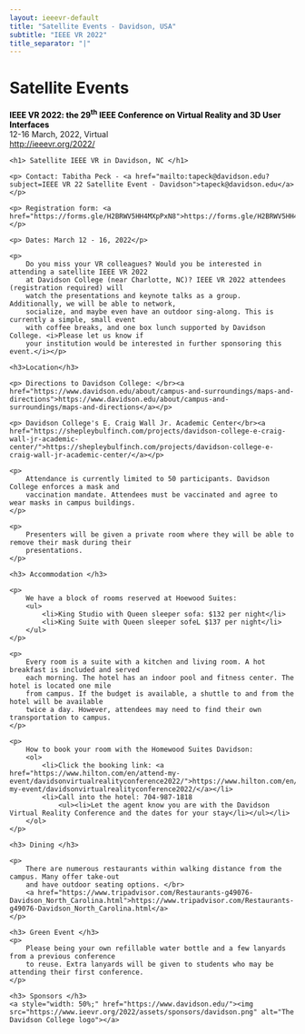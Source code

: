 ```yaml
---
layout: ieeevr-default
title: "Satellite Events - Davidson, USA"
subtitle: "IEEE VR 2022"
title_separator: "|"
---
```



<div>
    <h1 id="satellite-events"> Satellite Events </h1>
    <p>
        <strong style="color: black">IEEE VR 2022: the 29<sup>th</sup> IEEE Conference on Virtual Reality and 3D User Interfaces</strong>
        <br /> 
        12-16 March, 2022, Virtual
        <br />
        <a href="http://ieeevr.org/2022/">http://ieeevr.org/2022/</a>
    </p>

    <h1> Satellite IEEE VR in Davidson, NC </h1>

    <p> Contact: Tabitha Peck - <a href="mailto:tapeck@davidson.edu?subject=IEEE VR 22 Satellite Event - Davidson">tapeck@davidson.edu</a></p>
    
    <p> Registration form: <a href="https://forms.gle/H2BRWV5HH4MXpPxN8">https://forms.gle/H2BRWV5HH4MXpPxN8</a></p>
    
    <p> Dates: March 12 - 16, 2022</p>
    
    <p>
        Do you miss your VR colleagues? Would you be interested in attending a satellite IEEE VR 2022
        at Davidson College (near Charlotte, NC)? IEEE VR 2022 attendees (registration required) will 
        watch the presentations and keynote talks as a group. Additionally, we will be able to network,
        socialize, and maybe even have an outdoor sing-along. This is currently a simple, small event 
        with coffee breaks, and one box lunch supported by Davidson College. <i>Please let us know if
        your institution would be interested in further sponsoring this event.</i></p>

    <h3>Location</h3>

    <p> Directions to Davidson College: </br><a href="https://www.davidson.edu/about/campus-and-surroundings/maps-and-directions">https://www.davidson.edu/about/campus-and-surroundings/maps-and-directions</a></p>
    
    <p> Davidson College's E. Craig Wall Jr. Academic Center</br><a href="https://shepleybulfinch.com/projects/davidson-college-e-craig-wall-jr-academic-center/">https://shepleybulfinch.com/projects/davidson-college-e-craig-wall-jr-academic-center/</a></p>
    
    <p>
        Attendance is currently limited to 50 participants. Davidson College enforces a mask and 
        vaccination mandate. Attendees must be vaccinated and agree to wear masks in campus buildings.
    </p>

    <p>
        Presenters will be given a private room where they will be able to remove their mask during their 
        presentations.
    </p>

    <h3> Accommodation </h3>

    <p> 
        We have a block of rooms reserved at Hoewood Suites:
        <ul>
            <li>King Studio with Queen sleeper sofa: $132 per night</li>
            <li>King Suite with Queen sleeper sofeL $137 per night</li>
        </ul>
    </p>

    <p>
        Every room is a suite with a kitchen and living room. A hot breakfast is included and served 
        each morning. The hotel has an indoor pool and fitness center. The hotel is located one mile 
        from campus. If the budget is available, a shuttle to and from the hotel will be available 
        twice a day. However, attendees may need to find their own transportation to campus.
    </p>

    <p>
        How to book your room with the Homewood Suites Davidson:
        <ol>
            <li>Click the booking link: <a href="https://www.hilton.com/en/attend-my-event/davidsonvirtualrealityconference2022/">https://www.hilton.com/en/attend-my-event/davidsonvirtualrealityconference2022/</a></li>
            <li>Call into the hotel: 704-987-1818
                <ul><li>Let the agent know you are with the Davidson Virtual Reality Conference and the dates for your stay</li></ul></li>
        </ol>
    </p>

    <h3> Dining </h3>

    <p>
        There are numerous restaurants within walking distance from the campus. Many offer take-out 
        and have outdoor seating options. </br>
        <a href="https://www.tripadvisor.com/Restaurants-g49076-Davidson_North_Carolina.html">https://www.tripadvisor.com/Restaurants-g49076-Davidson_North_Carolina.html</a>
    </p>

    <h3> Green Event </h3>
    <p>
        Please being your own refillable water bottle and a few lanyards from a previous conference 
        to reuse. Extra lanyards will be given to students who may be attending their first conference.
    </p>

    <h3> Sponsors </h3>
    <a style="width: 50%;" href="https://www.davidson.edu/"><img src="https://www.ieevr.org/2022/assets/sponsors/davidson.png" alt="The Davidson College logo"></a>
</div>
